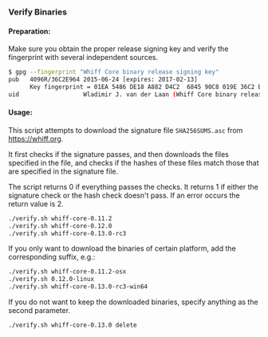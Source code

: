 ### Verify Binaries

#### Preparation:

Make sure you obtain the proper release signing key and verify the fingerprint with several independent sources.

```sh
$ gpg --fingerprint "Whiff Core binary release signing key"
pub   4096R/36C2E964 2015-06-24 [expires: 2017-02-13]
      Key fingerprint = 01EA 5486 DE18 A882 D4C2  6845 90C8 019E 36C2 E964
uid                  Wladimir J. van der Laan (Whiff Core binary release signing key) <laanwj@gmail.com>
```

#### Usage:

This script attempts to download the signature file `SHA256SUMS.asc` from https://whiff.org.

It first checks if the signature passes, and then downloads the files specified in the file, and checks if the hashes of these files match those that are specified in the signature file.

The script returns 0 if everything passes the checks. It returns 1 if either the signature check or the hash check doesn't pass. If an error occurs the return value is 2.


```sh
./verify.sh whiff-core-0.11.2
./verify.sh whiff-core-0.12.0
./verify.sh whiff-core-0.13.0-rc3
```

If you only want to download the binaries of certain platform, add the corresponding suffix, e.g.:

```sh
./verify.sh whiff-core-0.11.2-osx
./verify.sh 0.12.0-linux
./verify.sh whiff-core-0.13.0-rc3-win64
```

If you do not want to keep the downloaded binaries, specify anything as the second parameter.

```sh
./verify.sh whiff-core-0.13.0 delete
```
